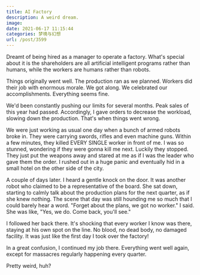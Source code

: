 ```yaml
---
title: AI Factory
description: A weird dream.
image: 
date: 2021-06-17 11:15:44
categories: 梦境与幻想
url: /post/3599
---
```


Dreamt of being hired as a manager to operate a factory. What's special about it is the shareholders are all artificial intelligent programs rather than humans, while the workers are humans rather than robots.

Things originally went well. The production ran as we planned. Workers did their job with enormous morale. We got along. We celebrated our accomplishments. Everything seems fine.

We'd been constantly pushing our limits for several months. Peak sales of this year had passed. Accordingly, I gave orders to decrease the workload, slowing down the production. That's when things went wrong.

We were just working as usual one day when a bunch of armed robots broke in. They were carrying swords, rifles and even machine guns. Within a few minutes, they killed EVERY SINGLE worker in front of me. I was so stunned, wondering if they were gonna kill me next. Luckily they stopped. They just put the weapons away and stared at me as if I was the leader who gave them the order. I rushed out in a huge panic and eventually hid in a small hotel on the other side of the city.

A couple of days later. I heard a gentle knock on the door. It was another robot who claimed to be a representative of the board. She sat down, starting to calmly talk about the production plans for the next quarter, as if she knew nothing. The scene that day was still hounding me so much that I could barely hear a word. "Forget about the plans, we got no worker." I said. She was like, "Yes, we do. Come back, you'll see."

I followed her back there. It's shocking that every worker I know was there, staying at his own spot on the line. No blood, no dead body, no damaged facility. It was just like the first day I took over the factory!

In a great confusion, I continued my job there. Everything went well again, except for massacres regularly happening every quarter.

Pretty weird, huh?